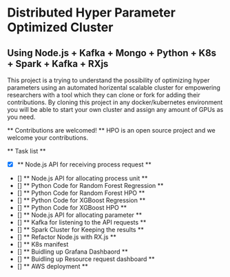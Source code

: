 # Distributed Hyper Parameter Optimized Cluster
## Using Node.js + Kafka + Mongo + Python + K8s + Spark + Kafka + RXjs 

This project is a trying to understand the possibility of optimizing hyper parameters using an automated horizental scalable cluster for empowering researchers with a tool which they can clone or fork for adding their contributions. By cloning this project in any docker/kubernetes environment you will be able to start your own cluster and assign any amount of GPUs as you need.

** Contributions are welcomed! ** 
HPO is an open source project and we welcome your contributions. 

** Task list **

- [x] ** Node.js API for receiving process request **
- [] ** Node.js API for allocating process unit **
- [] ** Python Code for Random Forest Regression **
- [] ** Python Code for Random Forest HPO **
- [] ** Python Code for XGBoost Regression **
- [] ** Python Code for XGBoost HPO **
- [] ** Node.js API for allocating parameter ** 
- [] ** Kafka for listening to the API requests ** 
- [] ** Spark Cluster for Keeping the results ** 
- [] ** Refactor Node.js with RX.js **
- [] ** K8s manifest 
- [] ** Buidling up Grafana Dashbaord ** 
- [] ** Buidling up Resource request dashboard ** 
- [] ** AWS deployment ** 
